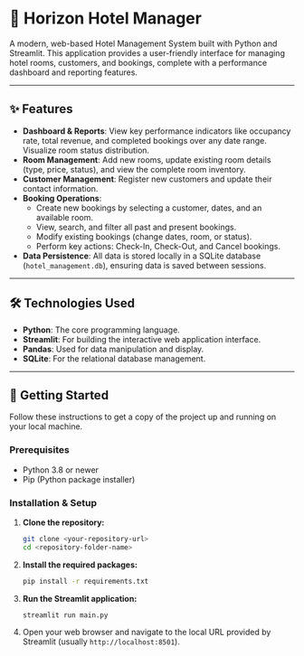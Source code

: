 # 🏨 Horizon Hotel Manager

A modern, web-based Hotel Management System built with Python and Streamlit. This application provides a user-friendly interface for managing hotel rooms, customers, and bookings, complete with a performance dashboard and reporting features.

---

## ✨ Features

- **Dashboard & Reports**: View key performance indicators like occupancy rate, total revenue, and completed bookings over any date range. Visualize room status distribution.
- **Room Management**: Add new rooms, update existing room details (type, price, status), and view the complete room inventory.
- **Customer Management**: Register new customers and update their contact information.
- **Booking Operations**:
  - Create new bookings by selecting a customer, dates, and an available room.
  - View, search, and filter all past and present bookings.
  - Modify existing bookings (change dates, room, or status).
  - Perform key actions: Check-In, Check-Out, and Cancel bookings.
- **Data Persistence**: All data is stored locally in a SQLite database (`hotel_management.db`), ensuring data is saved between sessions.

---

## 🛠️ Technologies Used

- **Python**: The core programming language.
- **Streamlit**: For building the interactive web application interface.
- **Pandas**: Used for data manipulation and display.
- **SQLite**: For the relational database management.

---

## 🚀 Getting Started

Follow these instructions to get a copy of the project up and running on your local machine.

### Prerequisites

- Python 3.8 or newer
- Pip (Python package installer)

### Installation & Setup

1. **Clone the repository:**
   ```sh
   git clone <your-repository-url>
   cd <repository-folder-name>
   ```
2. **Install the required packages:**
   ```sh
   pip install -r requirements.txt
   ```
3. **Run the Streamlit application:**
   ```sh
   streamlit run main.py
   ```
4. Open your web browser and navigate to the local URL provided by Streamlit (usually `http://localhost:8501`).
